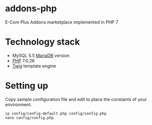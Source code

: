 # addons-php
E-Com Plus Addons marketplace implemented in PHP 7

# Technology stack
+ MySQL 5.5 [MariaDB](https://mariadb.com/) version
+ [PHP](http://php.net/) 7.0.26
+ [Twig](https://twig.symfony.com/) template engine

# Setting up
Copy sample configuration file and edit to place the constants of your environment.

```
cp config/config-default.php config/config.php
nano config/config.php
```
